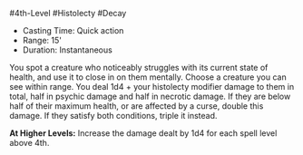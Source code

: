 #4th-Level #Histolecty #Decay
 
- Casting Time: Quick action
- Range: 15'
- Duration: Instantaneous  

You spot a creature who noticeably struggles with its current state of health, and use it to close in on them mentally. Choose a creature you can see within range. You deal 1d4 + your histolecty modifier damage to them in total, half in psychic damage and half in necrotic damage. If they are below half of their maximum health, or are affected by a curse, double this damage. If they satisfy both conditions, triple it instead.
 
**At Higher Levels:** Increase the damage dealt by 1d4 for each spell level above 4th.